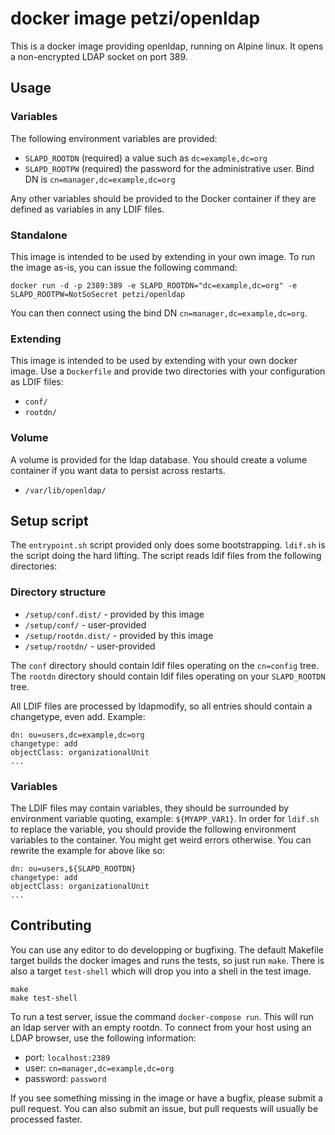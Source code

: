 docker image petzi/openldap
===========================

This is a docker image providing openldap, running on Alpine linux.
It opens a non-encrypted LDAP socket on port 389.

Usage
-----

### Variables
The following environment variables are provided:

* `SLAPD_ROOTDN` (required) a value such as `dc=example,dc=org`
* `SLAPD_ROOTPW` (required) the password for the administrative user. Bind DN is `cn=manager,dc=example,dc=org`

Any other variables should be provided to the Docker container if they are defined as variables in any LDIF files.

### Standalone
This image is intended to be used by extending in your own image. To run the image as-is, you can issue the following command:
```
docker run -d -p 2389:389 -e SLAPD_ROOTDN="dc=example,dc=org" -e SLAPD_ROOTPW=NotSoSecret petzi/openldap
```
You can then connect using the bind DN `cn=manager,dc=example,dc=org`.

### Extending
This image is intended to be used by extending with your own docker image. Use a `Dockerfile` and provide two directories with your configuration as LDIF files:

* `conf/`
* `rootdn/`

### Volume
A volume is provided for the ldap database. You should create a volume container if you want data to persist across restarts.

* `/var/lib/openldap/`

Setup script
------------

The `entrypoint.sh` script provided only does some bootstrapping. `ldif.sh` is the script doing the hard lifting. The script reads ldif files from the following directories:

### Directory structure
* `/setup/conf.dist/` - provided by this image
* `/setup/conf/` - user-provided
* `/setup/rootdn.dist/` - provided by this image
* `/setup/rootdn/` - user-provided

The `conf` directory should contain ldif files operating on the `cn=config` tree.
The `rootdn` directory should contain ldif files operating on your `SLAPD_ROOTDN` tree.

All LDIF files are processed by ldapmodify, so all entries should contain a changetype, even add. Example:

```
dn: ou=users,dc=example,dc=org
changetype: add
objectClass: organizationalUnit
...
```

### Variables

The LDIF files may contain variables, they should be surrounded by environment variable quoting, example: `${MYAPP_VAR1}`. In order for `ldif.sh` to replace the variable, you should provide the following environment variables to the container. You might get weird errors otherwise. You can rewrite the example for above like so:

```
dn: ou=users,${SLAPD_ROOTDN}
changetype: add
objectClass: organizationalUnit
...
```

Contributing
------------

You can use any editor to do developping or bugfixing. The default Makefile target builds the docker images and runs the tests, so just run `make`. There is also a target `test-shell` which will drop you into a shell in the test image.

```
make
make test-shell
```

To run a test server, issue the command `docker-compose run`. This will run an ldap server with an empty rootdn. To connect from your host using an LDAP browser, use the following information:

* port: `localhost:2389`
* user: `cn=manager,dc=example,dc=org`
* password: `password`

If you see something missing in the image or have a bugfix, please submit a pull request. You can also submit an issue, but pull requests will usually be processed faster.
